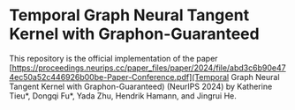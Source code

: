 # Temporal Graph Neural Tangent Kernel with Graphon-Guaranteed

This repository is the official implementation of the paper [https://proceedings.neurips.cc/paper_files/paper/2024/file/abd3c6b90e474ec50a52c446926b00be-Paper-Conference.pdf](Temporal Graph Neural Tangent Kernel with Graphon-Guaranteed) (NeurIPS 2024) by Katherine Tieu*, Dongqi Fu*, Yada Zhu, Hendrik Hamann, and Jingrui He.
